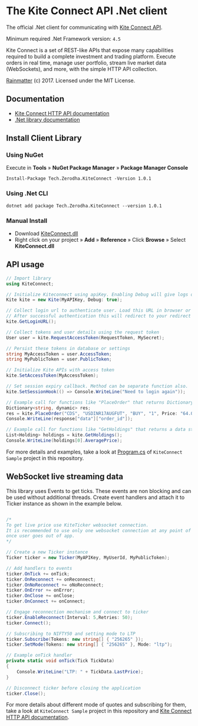 # The Kite Connect API .Net client
The official .Net client for communicating with [Kite Connect API](https://kite.trade).

Minimum required .Net Framework version: `4.5`

Kite Connect is a set of REST-like APIs that expose many capabilities required to build a complete investment and trading platform. Execute orders in real time, manage user portfolio, stream live market data (WebSockets), and more, with the simple HTTP API collection.

[Rainmatter](http://rainmatter.com) (c) 2017. Licensed under the MIT License.

## Documentation

- [Kite Connect HTTP API documentation](https://kite.trade/docs/connect/v1)
- [.Net library documentation](https://kite.trade/docs/kiteconnectdotnet/)

## Install Client Library

### Using NuGet

Execute in **Tools** &raquo; **NuGet Package Manager** &raquo; **Package Manager Console**

```
Install-Package Tech.Zerodha.KiteConnect -Version 1.0.1
```
### Using .Net CLI

```
dotnet add package Tech.Zerodha.KiteConnect --version 1.0.1
```
### Manual Install

- Download [KiteConnect.dll](https://github.com/rainmattertech/dotnetkiteconnect/blob/master/dist/KiteConnect.dll?raw=true)
- Right click on your project &raquo; **Add** &raquo; **Reference** &raquo; Click **Browse** &raquo; Select **KiteConnect.dll**

## API usage
```csharp
// Import library
using KiteConnect;

// Initialize Kiteconnect using apiKey. Enabling Debug will give logs of requests and responses
Kite kite = new Kite(MyAPIKey, Debug: true);

// Collect login url to authenticate user. Load this URL in browser or WebView. 
// After successful authentication this will redirect to your redirect url with request token.
kite.GetLoginURL();

// Collect tokens and user details using the request token
User user = kite.RequestAccessToken(RequestToken, MySecret);

// Persist these tokens in database or settings
string MyAccessToken = user.AccessToken;
string MyPublicToken = user.PublicToken;

// Initialize Kite APIs with access token
kite.SetAccessToken(MyAccessToken);

// Set session expiry callback. Method can be separate function also.
kite.SetSessionHook(() => Console.WriteLine("Need to login again"));

// Example call for functions like "PlaceOrder" that returns Dictionary
Dictionary<string, dynamic> res;
res = kite.PlaceOrder("CDS", "USDINR17AUGFUT", "BUY", "1", Price: "64.0000", OrderType: "LIMIT", Product: "NRML");
Console.WriteLine(response["data"]["order_id"]);

// Example call for functions like "GetHoldings" that returns a data structure
List<Holding> holdings = kite.GetHoldings();
Console.WriteLine(holdings[0].AveragePrice);

```
For more details and examples, take a look at [Program.cs](https://github.com/rainmattertech/dotnetkiteconnect/blob/master/KiteConnect%20Sample/Program.cs) of `KiteConnect Sample` project in this repository.

## WebSocket live streaming data

This library uses Events to get ticks. These events are non blocking and can be used without additional threads. Create event handlers and attach it to Ticker instance as shown in the example below.

```csharp

/* 
To get live price use KiteTicker websocket connection. 
It is recommended to use only one websocket connection at any point of time and make sure you stop connection, 
once user goes out of app.
*/

// Create a new Ticker instance
Ticker ticker = new Ticker(MyAPIKey, MyUserId, MyPublicToken);

// Add handlers to events
ticker.OnTick += onTick;
ticker.OnReconnect += onReconnect;
ticker.OnNoReconnect += oNoReconnect;
ticker.OnError += onError;
ticker.OnClose += onClose;
ticker.OnConnect += onConnect;

// Engage reconnection mechanism and connect to ticker
ticker.EnableReconnect(Interval: 5,Retries: 50);
ticker.Connect();

// Subscribing to NIFTY50 and setting mode to LTP
ticker.Subscribe(Tokens: new string[] { "256265" });
ticker.SetMode(Tokens: new string[] { "256265" }, Mode: "ltp");

// Example onTick handler
private static void onTick(Tick TickData)
{
    Console.WriteLine("LTP: " + TickData.LastPrice);
}

// Disconnect ticker before closing the application
ticker.Close();
```

For more details about different mode of quotes and subscribing for them, take a look at `KiteConnect Sample` project in this repository and [Kite Connect HTTP API documentation](https://kite.trade/docs/connect/v1).
